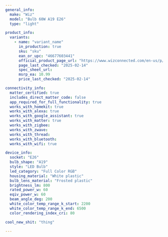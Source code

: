 ```yaml
---
general_info:
  make: "Wiz"
  model: "Bulb 60W A19 E26"
  type: "light"

product_info: 
  variants:
    - name: "variant_name"
      in_production: true
      sku: "sku"
      ean_or_upc: "46677603441"
      official_product_page_url: "https://www.wizconnected.com/en-us/p/modern-bulb-bulb-60w-a19-e26/046677603441"
      page_last_checked: "2025-02-14"
      spec_sheet_url:
      msrp_ea: 10.99
      price_last_checked: "2025-02-14"

connectivity_info:
  matter_certified: true
  includes_direct_matter_code: false
  app_required_for_full_functionality: true
  works_with_homekit: true
  works_with_alexa: true
  works_with_google_assistant: true
  works_with_matter: true
  works_with_zigbee: 
  works_with_zwave: 
  works_with_thread:
  works_with_bluetooth: 
  works_with_wifi: true

device_info:
  socket: "E26"
  bulb_shape: "A19"
  style: "LED Bulb"
  led_category: "Full Color RGB"
  housing_material: "White plastic"
  bulb_lens_material: "Frosted plastic"
  brightness_lm: 800
  rated_power_w: 60
  eqiv_power_w: 60
  beam_angle_deg: 200
  white_color_temp_range_k_start: 2200
  white_color_temp_range_k_end: 6500
  color_rendering_index_cri: 80

cool_new_shit: "thing"

---
```

